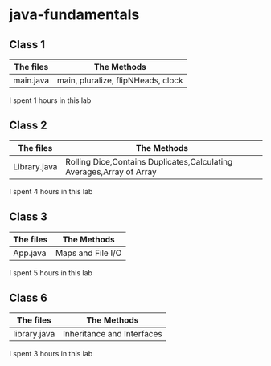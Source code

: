 # java-fundamentals

## Class 1

| The files  | The Methods | 
|------------|-------------|
| main.java  | main, pluralize, flipNHeads, clock|

I spent 1 hours in this lab

## Class 2

| The files  | The Methods | 
|------------|-------------|
| Library.java  | Rolling Dice,Contains Duplicates,Calculating Averages,Array of Array|

I spent 4 hours in this lab

## Class 3

| The files  | The Methods | 
|------------|-------------|
| App.java  | Maps and File I/O|

I spent 5 hours in this lab

## Class 6

| The files  | The Methods | 
|------------|-------------|
| library.java  | Inheritance and Interfaces|

I spent 3 hours in this lab